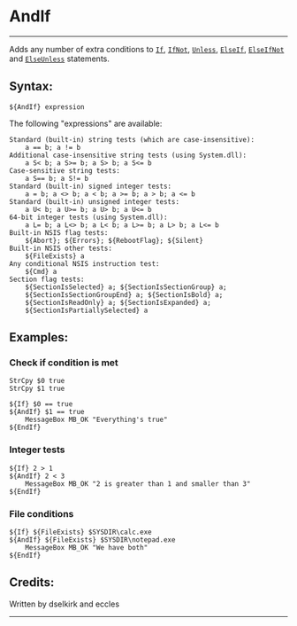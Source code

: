 # AndIf

---

Adds any number of extra conditions to [`If`][1], [`IfNot`][2], [`Unless`][3], [`ElseIf`][4], [`ElseIfNot`][5] and [`ElseUnless`][6] statements.

## Syntax:

	${AndIf} expression

The following "expressions" are available:

	Standard (built-in) string tests (which are case-insensitive):
	 	a == b; a != b
	Additional case-insensitive string tests (using System.dll):
	 	a S< b; a S>= b; a S> b; a S<= b
	Case-sensitive string tests:
	 	a S== b; a S!= b
	Standard (built-in) signed integer tests:
	 	a = b; a <> b; a < b; a >= b; a > b; a <= b
	Standard (built-in) unsigned integer tests:
	 	a U< b; a U>= b; a U> b; a U<= b
	64-bit integer tests (using System.dll):
		a L= b; a L<> b; a L< b; a L>= b; a L> b; a L<= b
	Built-in NSIS flag tests:
		${Abort}; ${Errors}; ${RebootFlag}; ${Silent}
	Built-in NSIS other tests:
		${FileExists} a
	Any conditional NSIS instruction test:
		${Cmd} a
	Section flag tests:
		${SectionIsSelected} a; ${SectionIsSectionGroup} a;
		${SectionIsSectionGroupEnd} a; ${SectionIsBold} a;
		${SectionIsReadOnly} a; ${SectionIsExpanded} a;
		${SectionIsPartiallySelected} a

## Examples:

### Check if condition is met

	StrCpy $0 true
	StrCpy $1 true

	${If} $0 == true
	${AndIf} $1 == true
		MessageBox MB_OK "Everything's true"
	${EndIf}

### Integer tests

	${If} 2 > 1
	${AndIf} 2 < 3
		MessageBox MB_OK "2 is greater than 1 and smaller than 3"
	${EndIf}

### File conditions

	${If} ${FileExists} $SYSDIR\calc.exe
	${AndIf} ${FileExists} $SYSDIR\notepad.exe
		MessageBox MB_OK "We have both"
	${EndIf}

## Credits:

Written by dselkirk and eccles

---

[1]: If.markdown
[2]: IfNot.markdown
[3]: Unless.markdown
[4]: ElseIf.markdown
[5]: ElseIfNot.markdown
[6]: ElseUnless.markdown